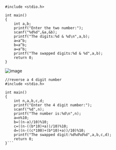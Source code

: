 ```//reverse number by not using arithmetic or third variable

#include <stdio.h>

int main()
{
    int a,b;
    printf("Enter the two number:");
    scanf("%d%d",&a,&b);
    printf("The digits:%d & %d\n",a,b);
    a=a^b;
    b=a^b;
    a=a^b;
    printf("The swapped digits:%d & %d",a,b);
    return 0;
}
```
![image](https://user-images.githubusercontent.com/93079062/198190036-10d02e6b-7b7c-47aa-8403-db1560af3584.png)
```
//reverse a 4 digit number
#include <stdio.h>

int main()
{
    int n,a,b,c,d;
    printf("Enter the 4 digit number:");
    scanf("%d",n);
    printf("The number is:%d\n",n);
    a=n%10;
    b=((n-a)/10)%10;
    c=((n-((b*10)+a))/10)%10;
    d=((n-((c*100)+(b*10)+a))/10)%10;
    printf("The swapped digit:%d%d%d%d",a,b,c,d);
    return 0;
}```
